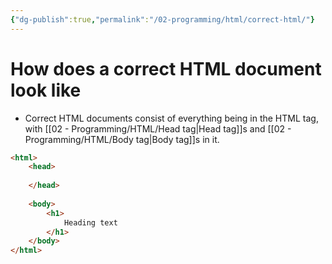 ```yaml
---
{"dg-publish":true,"permalink":"/02-programming/html/correct-html/"}
---
```


# How does a correct HTML document look like

- Correct HTML documents consist of everything being in the HTML tag, with [[02 - Programming/HTML/Head tag\|Head tag]]s and [[02 - Programming/HTML/Body tag\|Body tag]]s in it.

```html
<html>
	<head>
	    
	</head>
	
	<body>
	    <h1>
		    Heading text
		</h1>
	</body>
</html>
```
